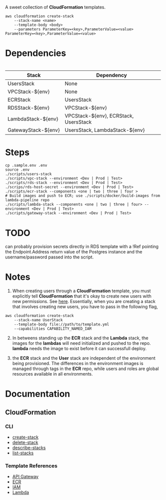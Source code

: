 A sweet collection of **CloudFormation** templates.

```
aws cloudformation create-stack
    --stack-name <name>
    --template-body <body>
    --parameters ParameterKey=<key>,ParameterValue=<value> ParameterKey=<key>,ParameterValue=<value>
```

# Dependencies

#

| Stack  |  Dependency |
| ------ | ----------- |
| UsersStack | None |
| VPCStack-${env} | None | 
| ECRStack | UsersStack | 
| RDSStack-${env} | VPCStack-${env} | 
| LambdaStack-${env} | VPCStack-${env}, ECRStack, UsersStack |
| GatewayStack-${env} | UsersStack, LambdaStack-${env} |

# Steps


```
cp .sample.env .env
source .env
./scripts/users-stack
./scripts/vpc-stack --environment <Dev | Prod | Test>
./scripts/rds-stack --environment <Dev | Prod | Test>
./scrips/rds-host-secret --environment <Dev | Prod | Test>
./scripts/ecr-stack --components <one | two | three | four >
# Build images and push to ECR; use ./scripts/docker/build-images from lambda-pipeline repo
./scripts/lambda-stack --components <one | two | three | four> --environment <Dev | Prod | Test>
./scripts/gateway-stack --environment <Dev | Prod | Test>
```

# TODO

 can probably provision secrets directly in RDS template with a !Ref pointing the Endpoint.Address return value of the Postgres instance and the username/password passed into the script.
 
# Notes

1. When creating users through a **CloudFormation** template, you must explicitly tell **CloudFormation** that it's okay to create new users with new permissions. See [here](https://docs.aws.amazon.com/AWSCloudFormation/latest/APIReference/API_CreateStack.html). Essentially, when you are creating a stack that involves creating new users, you have to pass in the following flag,

```
aws cloudformation create-stack
    --stack-name UserStack
    --template-body file://path/to/template.yml
    --capabilities CAPABILITY_NAMED_IAM
```

2. In betweens standing up the **ECR** stack and the **Lambda** stack, the images for the **lambdas** will need initialized and pushed to the repo. **lambda** needs the image to exist before it can successfull deploy.

3. the **ECR** stack and the **User** stack are independent of the environment being provisioned. The differences in the environment images is managed through tags in the **ECR** repo, while users and roles are global resources available in all environments.

# Documentation
## CloudFormation
### CLI
- [create-stack](https://docs.aws.amazon.com/cli/latest/reference/cloudformation/create-stack.html)
- [delete-stack](https://docs.aws.amazon.com/cli/latest/reference/cloudformation/delete-stack.html)
- [describe-stacks](https://docs.aws.amazon.com/cli/latest/reference/cloudformation/describe-stacks.html)
- [list-stacks](https://docs.aws.amazon.com/cli/latest/reference/cloudformation/list-stacks.html)

### Template References
- [API Gateway](https://docs.aws.amazon.com/AWSCloudFormation/latest/UserGuide/AWS_ApiGateway.html)
- [ECR](https://docs.aws.amazon.com/AWSCloudFormation/latest/UserGuide/AWS_ECR.html)
- [IAM](https://docs.aws.amazon.com/AWSCloudFormation/latest/UserGuide/AWS_IAM.html)
- [Lambda](https://docs.aws.amazon.com/AWSCloudFormation/latest/UserGuide/AWS_Lambda.html)

